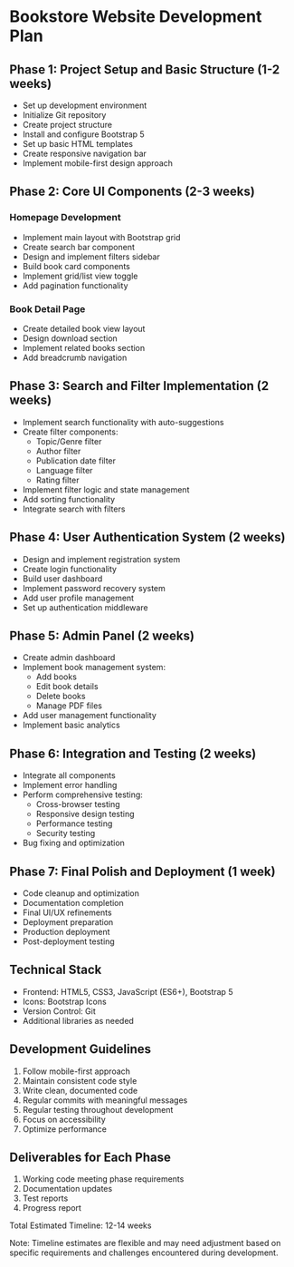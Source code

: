 # Bookstore Website Development Plan

## Phase 1: Project Setup and Basic Structure (1-2 weeks)
- Set up development environment
- Initialize Git repository
- Create project structure
- Install and configure Bootstrap 5
- Set up basic HTML templates
- Create responsive navigation bar
- Implement mobile-first design approach

## Phase 2: Core UI Components (2-3 weeks)
### Homepage Development
- Implement main layout with Bootstrap grid
- Create search bar component
- Design and implement filters sidebar
- Build book card components
- Implement grid/list view toggle
- Add pagination functionality

### Book Detail Page
- Create detailed book view layout
- Design download section
- Implement related books section
- Add breadcrumb navigation

## Phase 3: Search and Filter Implementation (2 weeks)
- Implement search functionality with auto-suggestions
- Create filter components:
  - Topic/Genre filter
  - Author filter
  - Publication date filter
  - Language filter
  - Rating filter
- Implement filter logic and state management
- Add sorting functionality
- Integrate search with filters

## Phase 4: User Authentication System (2 weeks)
- Design and implement registration system
- Create login functionality
- Build user dashboard
- Implement password recovery system
- Add user profile management
- Set up authentication middleware

## Phase 5: Admin Panel (2 weeks)
- Create admin dashboard
- Implement book management system:
  - Add books
  - Edit book details
  - Delete books
  - Manage PDF files
- Add user management functionality
- Implement basic analytics

## Phase 6: Integration and Testing (2 weeks)
- Integrate all components
- Implement error handling
- Perform comprehensive testing:
  - Cross-browser testing
  - Responsive design testing
  - Performance testing
  - Security testing
- Bug fixing and optimization

## Phase 7: Final Polish and Deployment (1 week)
- Code cleanup and optimization
- Documentation completion
- Final UI/UX refinements
- Deployment preparation
- Production deployment
- Post-deployment testing

## Technical Stack
- Frontend: HTML5, CSS3, JavaScript (ES6+), Bootstrap 5
- Icons: Bootstrap Icons
- Version Control: Git
- Additional libraries as needed

## Development Guidelines
1. Follow mobile-first approach
2. Maintain consistent code style
3. Write clean, documented code
4. Regular commits with meaningful messages
5. Regular testing throughout development
6. Focus on accessibility
7. Optimize performance

## Deliverables for Each Phase
1. Working code meeting phase requirements
2. Documentation updates
3. Test reports
4. Progress report

Total Estimated Timeline: 12-14 weeks

Note: Timeline estimates are flexible and may need adjustment based on specific requirements and challenges encountered during development.
